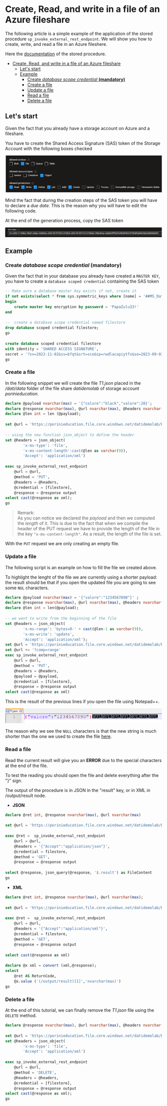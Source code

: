 # Create, Read, and write in a file of an Azure fileshare 

The following article is a simple example of the application of the stored procedure `sp_invoke_external_rest_endpoint`. We will show you how to create, write, and read a file in an Azure fileshere.

Here the [documentation](<https://learn.microsoft.com/en-us/sql/relational-databases/system-stored-procedures/sp-invoke-external-rest-endpoint-transact-sql?view=azuresqldb-current&tabs=request-headers>) of the stored procedure.

- [Create, Read, and write in a file of an Azure fileshare](#create-read-and-write-in-a-file-of-an-azure-fileshare)
  - [Let's start](#lets-start)
  - [Example](#example)
    - [Create *database scope credential*  **(mandatory)**](#create-database-scope-credential--mandatory)
    - [Create a file](#create-a-file)
    - [Update a file](#update-a-file)
    - [Read a file](#read-a-file)
    - [Delete a file](#delete-a-file)


## Let's start

Given the fact that you already have a storage account on Azure and a fileshare.

You have to create the Shared Access Signature (SAS) token of the Storage Account with the following boxes checked

![Alt text](../Assets/PermissionFileShare.png)

Mind the fact that during the creation steps of the SAS token you will have to declare a *due date*. This is the reason why you will have to edit the following code.

At the end of the generation process, copy the SAS token

![Alt text](../Assets/SASFileShare.png)

## Example

### Create *database scope credential*  **(mandatory)**

Given the fact that in your database you already have created a `MASTER KEY`, you have to create a `database scoped credential` containing the SAS token


```SQL
-- Make sure a database master key exists if not, create it
if not exists(select * from sys.symmetric_keys where [name] = '##MS_DatabaseMasterKey##') 
begin
    create master key encryption by password = 'PapaZulu33!'
end

--  create a database scope credential named filestore
drop database scoped credential filestore;
go

create database scoped credential filestore
with identity = 'SHARED ACCESS SIGNATURE', 
secret = '?sv=2022-11-02&ss=bfqt&srt=sco&sp=rwdlacupiytfx&se=2023-09-03T21:41:20Z&st=2023-09-01T13:41:20Z&spr=https&sig=GqL3Ha5XeLgvsD3vLlEjOgIJjWSQEUT9iPUEPJnxCps%3D'
go

```

### Create a file

 In the following snippet we will create the file *T1.json* placed in the */dati/data* folder of the file share *datidemolab* of storage account *porinieducation*.

``` sql
declare @payload nvarchar(max) = '{"colore":"black","valore":20}';
declare @response nvarchar(max), @url nvarchar(max), @headers nvarchar(1000);
declare @len int = len (@payload);

set @url = 'https://porinieducation.file.core.windows.net/datidemolab/Dati/data/T1.json'

-- using the new function json_object to define the header
set @headers = json_object(
        'x-ms-type': 'file',
        'x-ms-content-length':cast(@len as varchar(9)),
        'Accept': 'application/xml')

exec sp_invoke_external_rest_endpoint
    @url = @url,
    @method = 'PUT',
    @headers = @headers,
    @credential = [filestore],
    @response = @response output
select cast(@response as xml);
go
```

> Remark: <br> 
As you can notice we declared the *payload* and then we computed the *length* of it. 
This is due to the fact that when we compile the header of the PUT request we have to provide the length of the file in the key `"x-ms-content-length"`.
As a result, the length of the file is set.

With the `PUT` request we are only creating an empty file.

### Update a file

The following script is an example on how to fill the file we created above. 

To highlight the lenght of the file we are currently using a shorter payload: the result should be that if you open the updated file you are going to see some `NUL` characters.

``` sql
declare @payload nvarchar(max) = '{"valore":"1234567890"}' ;
declare @response nvarchar(max), @url nvarchar(max), @headers nvarchar(1000);
declare @len int = len(@payload);

-- we want to write from the beginning of the file
set @headers = json_object(
        'x-ms-range': 'bytes=0-' + cast(@len-1 as varchar(9)),
        'x-ms-write': 'update',
        'Accept': 'application/xml');
set @url = 'https://porinieducation.file.core.windows.net/datidemolab/Dati/data/T1.json'
set @url += '?comp=range'
exec sp_invoke_external_rest_endpoint
    @url = @url,
    @method = 'PUT',
    @headers = @headers,
    @payload = @payload,
    @credential = [filestore],
    @response = @response output
select cast(@response as xml)
```

This is the result of the previous lines if you open the file using Notepad++.

![Alt text](../Assets/fileshareNotepad.png)

The reason why we see the `NULL` characters is that the new string is much shorter than the one we used to create the file [here](#create-a-file).

### Read a file

Read the current result will give you an **ERROR** due to the special characters at the end of the file.

To test the reading you should open the file and delete everything after the "}" sign.

The output of the procedure is in JSON in the "result" key, or in XML in /output/result node.

- **JSON** 
```sql
declare @ret int, @response nvarchar(max), @url nvarchar(max)

set @url = 'https://porinieducation.file.core.windows.net/datidemolab/Dati/data/T1.json'

exec @ret =  sp_invoke_external_rest_endpoint
    @url = @url,
    @headers = '{"Accept":"application/json"}',
    @credential = filestore,
    @method = 'GET',
    @response = @response output

select @response, json_query(@response, '$.result') as FileContent
go
```

- **XML**
```sql
declare @ret int, @response nvarchar(max), @url nvarchar(max);

set @url = 'https://porinieducation.file.core.windows.net/datidemolab/Dati/data/T1.json'

exec @ret =  sp_invoke_external_rest_endpoint
    @url = @url,
    @headers = '{"Accept":"application/xml"}',
    @credential = filestore,
    @method = 'GET',
    @response = @response output

select cast(@response as xml)

declare @x xml = convert (xml,@response);
select 
    @ret AS ReturnCode,
    @x.value ('(/output/result)[1]','nvarchar(max)')
go
```

### Delete a file

At the end of this tutorial, we can finally remove the *T1.json* file using the `DELETE` method.

```sql
declare @response nvarchar(max), @url nvarchar(max), @headers nvarchar(1000);

set @url = 'https://porinieducation.file.core.windows.net/datidemolab/Dati/data/T1.json'
set @headers = json_object(
        'x-ms-type': 'file',
        'Accept': 'application/xml')

exec sp_invoke_external_rest_endpoint
    @url = @url,
    @method = 'DELETE',
    @headers = @headers,
    @credential = [filestore],
    @response = @response output
select cast(@response as xml);
go
```